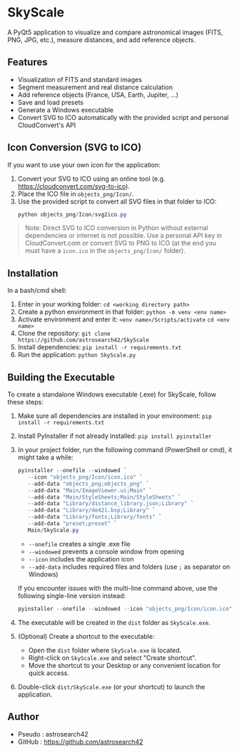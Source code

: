 # SkyScale

A PyQt5 application to visualize and compare astronomical images (FITS, PNG, JPG, etc.), measure distances, and add reference objects.

## Features
- Visualization of FITS and standard images
- Segment measurement and real distance calculation
- Add reference objects (France, USA, Earth, Jupiter, ...)
- Save and load presets
- Generate a Windows executable
- Convert SVG to ICO automatically with the provided script and personal CloudConvert's API 

## Icon Conversion (SVG to ICO)
If you want to use your own icon for the application:

1. Convert your SVG to ICO using an online tool (e.g. https://cloudconvert.com/svg-to-ico).
2. Place the ICO file in `objects_png/Icon/`.
3. Use the provided script to convert all SVG files in that folder to ICO:
   ```powershell
   python objects_png/Icon/svg2ico.py
   ```
   
> Note: Direct SVG to ICO conversion in Python without external dependencies or internet is not possible. Use a personal API key in CloudConvert.com or convert SVG to PNG to ICO (at the end you must have a `icon.ico` in the `objects_png/Icon/` folder).

## Installation 
In a bash/cmd shell:
1. Enter in your working folder:
   `cd <working directory path>`
1. Create a python environment in that folder:
   `python -m venv <env name>`
2. Activate environment and enter it:
   `<env name>/Scripts/activate`
   `cd <env name>`
2. Clone the repository:
   `git clone https://github.com/astrosearch42/SkyScale`
3. Install dependencies:
   `pip install -r requirements.txt`
4. Run the application:
   `python SkyScale.py`


## Building the Executable
To create a standalone Windows executable (.exe) for SkyScale, follow these steps:
1. Make sure all dependencies are installed in your environment:
   `pip install -r requirements.txt`
2. Install PyInstaller if not already installed:
   `pip install pyinstaller`
3. In your project folder, run the following command (PowerShell or cmd), it might take a while:
   ```powershell
   pyinstaller --onefile --windowed `
      --icon "objects_png/Icon/icon.ico" `
      --add-data "objects_png;objects_png" `
      --add-data "Main/ImageViewer.ui;Main" `
      --add-data "Main/StyleSheets;Main/StyleSheets" `
      --add-data "Library/distance_library.json;Library" `
      --add-data "Library/de421.bsp;Library" `
      --add-data "Library/fonts;Library/fonts" `
      --add-data "preset;preset" `
      Main/SkyScale.py
   ```
   - `--onefile` creates a single .exe file
   - `--windowed` prevents a console window from opening
   - `--icon` includes the application icon
   - `--add-data` includes required files and folders (use `;` as separator on Windows)

   If you encounter issues with the multi-line command above, use the following single-line version instead:

   ```powershell
   pyinstaller --onefile --windowed --icon "objects_png/Icon/icon.ico" --add-data "objects_png;objects_png" --add-data "Main/ImageViewer.ui;Main" --add-data "Main/StyleSheets;Main/StyleSheets" --add-data "Library/distance_library.json;Library" --add-data "Library/de421.bsp;Library" --add-data "Library/fonts;Library/fonts" --add-data "preset;preset" Main/SkyScale.py
   ```

4. The executable will be created in the `dist` folder as `SkyScale.exe`.

5. (Optional) Create a shortcut to the executable:
   - Open the `dist` folder where `SkyScale.exe` is located.
   - Right-click on `SkyScale.exe` and select "Create shortcut".
   - Move the shortcut to your Desktop or any convenient location for quick access.

6. Double-click `dist/SkyScale.exe` (or your shortcut) to launch the application.

## Author
- Pseudo : astrosearch42 
- GitHub : https://github.com/astrosearch42
